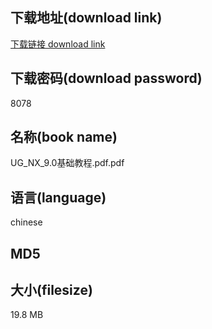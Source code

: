 ## 下载地址(download link)
[下载链接 download link](https://tutu365.netlify.app/?s=UG_NX_9.0%E5%9F%BA%E7%A1%80%E6%95%99%E7%A8%8B.pdf)

## 下载密码(download password)
8078

## 名称(book name)
UG_NX_9.0基础教程.pdf.pdf

## 语言(language)
chinese

## MD5


## 大小(filesize)
19.8 MB
